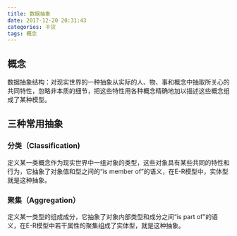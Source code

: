 ```yaml
---
title: 数据抽象
date: 2017-12-20 20:31:43
categories: 干货
tags: 概念
---
```

## 概念
数据抽象结构：对现实世界的一种抽象从实际的人、物、事和概念中抽取所关心的共同特性，忽略非本质的细节，把这些特性用各种概念精确地加以描述这些概念组成了某种模型。
## 三种常用抽象
### 分类（Classification)
定义某一类概念作为现实世界中一组对象的类型，这些对象具有某些共同的特性和行为，它抽象了对象值和型之间的“is member of”的语义，在E-R模型中，实体型就是这种抽象。
### 聚集（Aggregation）
定义某一类型的组成成分，它抽象了对象内部类型和成分之间“is part of”的语义，在E-R模型中若干属性的聚集组成了实体型，就是这种抽象。
<!---more
### 概括（Generalization）
定义类型之间的一种子集联系，它抽象了类型之间的“is subset of”的语义，概括有一个很重要的性质：继承性。子类继承超类上定义的所有抽象。
注：原E-R模型不具有概括，本书对E-R模型作了扩充，允许定义超类实体型和子类实体型。用双竖边的矩形框表示子类，用直线加小圆圈表示超类-子类的联系
## 数据抽象的用途
对需求分析阶段收集到的数据进行分类、组织（聚集），形成实体
实体的属性，标识实体的码
确定实体之间的联系类型(1:1，1:n，m:n)

## 类背后蕴含的基本思想是数据抽象和封装
数据抽象是一种依赖于接口和实现分离的编程和设计技术。类的设计者必须关心类是如何实现的，但是使用该类的程序员不必了解这些细节，仅需抽象地考虑该类型能做什么。
封装是一项将低层次的元素组合起来形成新的、高层次实体的技术。函数和类都是封装的形式。被封装的元素隐藏了他们的实现细节，其主要优点在于：避免类内部出现无意的、可能破坏对象状态的用户级错误；使得修改类的实现时只要保持接口不变，就无需改变用户级代码。